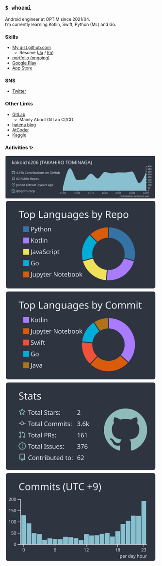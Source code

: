 ## `$ whoami`
Android engineer at OPTiM since 2021/04.  
I’m currently learning Kotlin, Swift, Python (ML) and Go.



### Skills
- [My gist.github.com](https://gist.github.com/kokoichi206)
  - Resume ([Ja](https://gist.github.com/kokoichi206/b25bd82c5dba2211d22a054a3b63c6ac) / [En](https://gist.github.com/kokoichi206/177e00605c26cbae8586ba2723e7e971))
- [portfolio (ongoing)](https://kokoichi206.github.io/kokoichi-portfolio/)
- [Google Play](https://play.google.com/store/apps/developer?id=Takahiro+Tominaga)
- [App Store](https://apps.apple.com/us/developer/takahiro-tominaga/id1619527887)

### SNS

- [Twitter](https://twitter.com/sZfRQcRF6A2kZpJ)




### Other Links

- [GitLab](https://gitlab.com/kokoichi206)
  - Mainly About GitLab CI/CD
- [hatena blog](https://koko206.hatenablog.com/archive)
- [AtCoder](https://atcoder.jp/users/kokoichi26)
- [Kaggle](https://www.kaggle.com/kokoichi)

### Activities ✨
 
[![](https://raw.githubusercontent.com/kokoichi206/kokoichi206/main/profile-summary-card-output/nord_dark/0-profile-details.svg)](https://github.com/vn7n24fzkq/github-profile-summary-cards)
[![](https://raw.githubusercontent.com/kokoichi206/kokoichi206/main/profile-summary-card-output/nord_dark/1-repos-per-language.svg)](https://github.com/vn7n24fzkq/github-profile-summary-cards) [![](https://raw.githubusercontent.com/kokoichi206/kokoichi206/main/profile-summary-card-output/nord_dark/2-most-commit-language.svg)](https://github.com/vn7n24fzkq/github-profile-summary-cards)
[![](https://raw.githubusercontent.com/kokoichi206/kokoichi206/main/profile-summary-card-output/nord_dark/3-stats.svg)](https://github.com/vn7n24fzkq/github-profile-summary-cards) [![](https://raw.githubusercontent.com/kokoichi206/kokoichi206/main/profile-summary-card-output/nord_dark/4-productive-time.svg)](https://github.com/vn7n24fzkq/github-profile-summary-cards)
